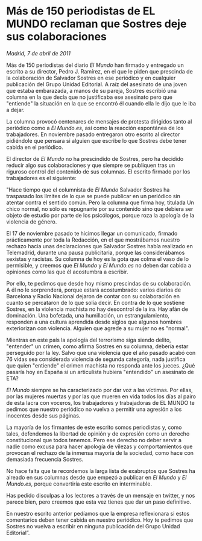 # Más de 150 periodistas de EL MUNDO reclaman que Sostres deje sus colaboraciones

*Madrid, 7 de abril de 2011*

Más de 150 periodistas del diario *El Mundo* han firmado y entregado un escrito a su director, Pedro J. Ramírez, en el que le piden que prescinda de la colaboración de Salvador Sostres en ese periódico y en cualquier publicación del Grupo Unidad Editorial. A raíz del asesinato de una joven que estaba embarazada, a manos de su pareja, Sostres escribió una columna en la que decía que no justificaba ese asesinato pero que "entiende" la situación en la que se encontró él cuando ella le dijo que le iba a dejar.

La columna provocó centenares de mensajes de protesta dirigidos tanto al periódico como a *El Mundo.es*, así como la reacción espontánea de los trabajadores. En noviembre pasado entregaron otro escrito al director pidiéndole que pensara si alguien que escribe lo que Sostres debe tener cabida en el periódico.

El director de *El Mundo* no ha prescindido de Sostres, pero ha decidido reducir algo sus colaboraciones y que siempre se publiquen tras un riguroso control del contenido de sus columnas. El escrito firmado por los trabajadores es el siguiente:

"Hace tiempo que el columnista de *El Mundo* Salvador Sostres ha traspasado los límites de lo que se puede publicar en un periódico sin atentar contra el sentido común. Pero la columna que firma hoy, titulada Un chico normal, no sólo es repugnante por su contenido sino que debiera ser objeto de estudio por parte de los psicólogos, porque roza la apología de la violencia de género.

El 17 de noviembre pasado te hicimos llegar un comunicado, firmado prácticamente por toda la Redacción, en el que mostrábamos nuestro rechazo hacia unas declaraciones que Salvador Sostres había realizado en Telemadrid, durante una pausa publicitaria, porque las considerábamos sexistas y racistas. Su columna de hoy es la gota que colma el vaso de lo permisible, y creemos que *El Mundo* y *El Mundo.es* no deben dar cabida a opiniones como las que él acostumbra a escribir.

Por ello, te pedimos que desde hoy mismo prescindas de su colaboración. A él no le sorprenderá, porque estará acostumbrado: varios diarios de Barcelona y Radio Nacional dejaron de contar con su colaboración en cuanto se percataron de lo que solía decir. En contra de lo que sostiene Sostres, en la violencia machista no hay descontrol de la ira. Hay afán de dominación. Una bofetada, una humillación, un estrangulamiento, responden a una cultura aprendida desde siglos que algunos hombres exteriorizan con violencia. Alguien que agrede a su mujer no es "normal".

Mientras en este país la apología del terrorismo siga siendo delito, "entender" un crimen, como afirma Sostres en su columna, debería estar perseguido por la ley. Salvo que una violencia que el año pasado acabó con 76 vidas sea considerada violencia de segunda categoría, nada justifica que quien "entiende" el crimen machista no responda ante los jueces. ¿Qué pasaría hoy en España si un articulista hubiera "entendido" un asesinato de ETA?

*El Mundo* siempre se ha caracterizado por dar voz a las víctimas. Por ellas, por las mujeres muertas y por las que mueren en vida todos los días al pairo de esta lacra con voceros, los trabajadores y trabajadoras de EL MUNDO te pedimos que nuestro periódico no vuelva a permitir una agresión a los inocentes desde sus páginas.

La mayoría de los firmantes de este escrito somos periodistas y, como tales, defendemos la libertad de opinión y de expresión como un derecho constitucional que todos tenemos. Pero ese derecho no deber servir a nadie como excusa para hacer apología de vilezas y comportamientos que provocan el rechazo de la inmensa mayoría de la sociedad, como hace con demasiada frecuencia Sostres.

No hace falta que te recordemos la larga lista de exabruptos que Sostres ha aireado en sus columnas desde que empezó a publicar en *El Mundo* y *El Mundo.es*, porque convertiría este escrito en interminable.

Has pedido disculpas a los lectores a través de un mensaje en twitter, y nos parece bien, pero creemos que esta vez tienes que dar un paso definitivo.

En nuestro escrito anterior pedíamos que la empresa reflexionara si estos comentarios deben tener cabida en nuestro periódico. Hoy te pedimos que Sostres no vuelva a escribir en ninguna publicación del Grupo Unidad Editorial”.
